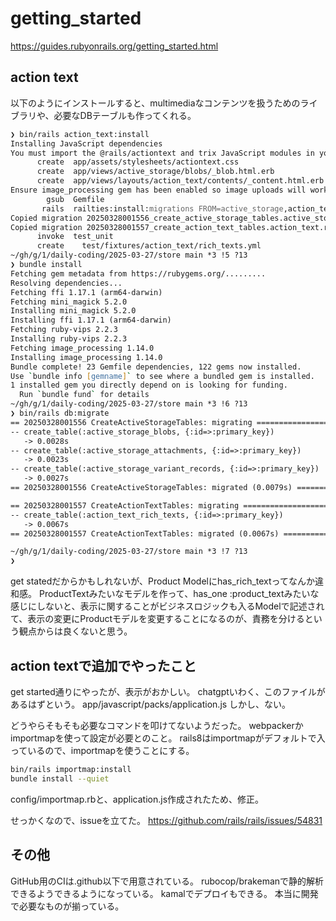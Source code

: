 
# getting_started

<https://guides.rubyonrails.org/getting_started.html>

## action text

以下のようにインストールすると、multimediaなコンテンツを扱うためのライブラリや、必要なDBテーブルも作ってくれる。

```zsh
❯ bin/rails action_text:install
Installing JavaScript dependencies
You must import the @rails/actiontext and trix JavaScript modules in your application entrypoint.
      create  app/assets/stylesheets/actiontext.css
      create  app/views/active_storage/blobs/_blob.html.erb
      create  app/views/layouts/action_text/contents/_content.html.erb
Ensure image_processing gem has been enabled so image uploads will work (remember to bundle!)
        gsub  Gemfile
       rails  railties:install:migrations FROM=active_storage,action_text
Copied migration 20250328001556_create_active_storage_tables.active_storage.rb from active_storage
Copied migration 20250328001557_create_action_text_tables.action_text.rb from action_text
      invoke  test_unit
      create    test/fixtures/action_text/rich_texts.yml
~/gh/g/1/daily-coding/2025-03-27/store main *3 !5 ?13
❯ bundle install
Fetching gem metadata from https://rubygems.org/.........
Resolving dependencies...
Fetching ffi 1.17.1 (arm64-darwin)
Fetching mini_magick 5.2.0
Installing mini_magick 5.2.0
Installing ffi 1.17.1 (arm64-darwin)
Fetching ruby-vips 2.2.3
Installing ruby-vips 2.2.3
Fetching image_processing 1.14.0
Installing image_processing 1.14.0
Bundle complete! 23 Gemfile dependencies, 122 gems now installed.
Use `bundle info [gemname]` to see where a bundled gem is installed.
1 installed gem you directly depend on is looking for funding.
  Run `bundle fund` for details
~/gh/g/1/daily-coding/2025-03-27/store main *3 !6 ?13
❯ bin/rails db:migrate
== 20250328001556 CreateActiveStorageTables: migrating ========================
-- create_table(:active_storage_blobs, {:id=>:primary_key})
   -> 0.0028s
-- create_table(:active_storage_attachments, {:id=>:primary_key})
   -> 0.0023s
-- create_table(:active_storage_variant_records, {:id=>:primary_key})
   -> 0.0027s
== 20250328001556 CreateActiveStorageTables: migrated (0.0079s) ===============

== 20250328001557 CreateActionTextTables: migrating ===========================
-- create_table(:action_text_rich_texts, {:id=>:primary_key})
   -> 0.0067s
== 20250328001557 CreateActionTextTables: migrated (0.0067s) ==================

~/gh/g/1/daily-coding/2025-03-27/store main *3 !7 ?13
❯
```

get statedだからかもしれないが、Product Modelにhas_rich_textってなんか違和感。
ProductTextみたいなモデルを作って、has_one :product_textみたいな感じにしないと、表示に関することがビジネスロジックも入るModelで記述されて、表示の変更にProductモデルを変更することになるのが、責務を分けるという観点からは良くないと思う。

## action textで追加でやったこと

get started通りにやったが、表示がおかしい。
chatgptいわく、このファイルがあるはずという。
 app/javascript/packs/application.js
しかし、ない。

どうやらそもそも必要なコマンドを叩けてないようだった。
webpackerかimportmapを使って設定が必要とのこと。
rails8はimportmapがデフォルトで入っているので、importmapを使うことにする。

```zsh
bin/rails importmap:install
bundle install --quiet
```

config/importmap.rbと、application.js作成されたため、修正。

せっかくなので、issueを立てた。
<https://github.com/rails/rails/issues/54831>

## その他

GitHub用のCIは.github以下で用意されている。
rubocop/brakemanで静的解析できるようできるようになっている。
kamalでデプロイもできる。
本当に開発で必要なものが揃っている。
